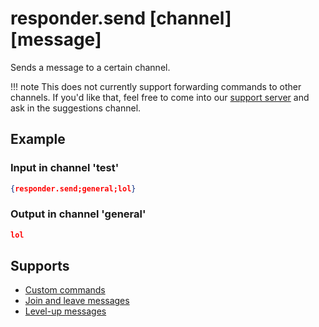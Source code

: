 # responder.send [channel] [message]

Sends a message to a certain channel.

!!! note
    This does not currently support forwarding commands to other channels. If you'd like that, feel free to come into our [support server](https://get-atlas.xyz/support) and ask in the suggestions channel.

## Example

### Input in channel 'test'

```json
{responder.send;general;lol}
```

### Output in channel 'general'

```json
lol
```

## Supports

* [Custom commands](/Modules/custom_commands/)
* [Join and leave messages](/Modules/join_leave_messages/)
* [Level-up messages](/Modules/levels/)
